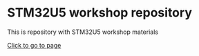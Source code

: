# STM32U5 workshop repository

This is repository with STM32U5 workshop materials

[Click to go to page](https://rristm.github.io/tomas_materials_v2/RRISTM/stm32u5_workshop) 

